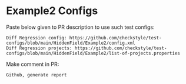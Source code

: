 # Example2 Configs
Paste below given to PR description to use such test configs:
```
Diff Regression config: https://github.com/checkstyle/test-configs/blob/main/HiddenField/Example2/config.xml
Diff Regression projects: https://github.com/checkstyle/test-configs/blob/main/HiddenField/Example2/list-of-projects.properties
```
Make comment in PR:
```
Github, generate report
```
